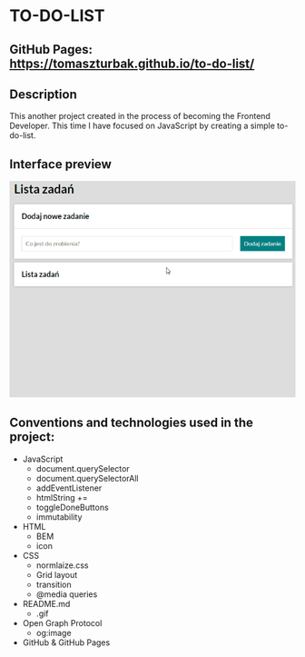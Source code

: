 # TO-DO-LIST

## GitHub Pages: https://tomaszturbak.github.io/to-do-list/

## Description

This another project created in the process of becoming the Frontend Developer. This time I have focused on JavaScript by creating a simple to-do-list.

## Interface preview

![preview](https://github.com/TomaszTurbak/to-do-list/blob/master/images/preview.gif?raw=true)

## Conventions and technologies used in the project:

- JavaScript
  - document.querySelector
  - document.querySelectorAll
  - addEventListener
  - htmlString +=
  - toggleDoneButtons
  - immutability
- HTML
  - BEM
  - icon
- CSS
  - normlaize.css
  - Grid layout
  - transition
  - @media queries
- README.md
  - .gif
- Open Graph Protocol
  - og:image
- GitHub & GitHub Pages
